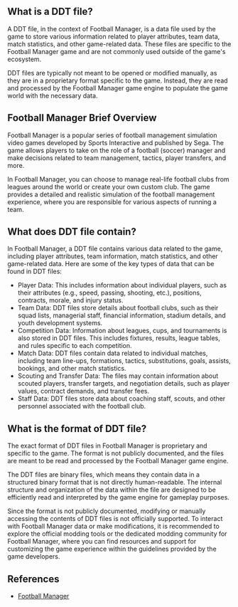 ## What is a DDT file?

A DDT file, in the context of Football Manager, is a data file used by the game to store various information related to player attributes, team data, match statistics, and other game-related data. These files are specific to the Football Manager game and are not commonly used outside of the game's ecosystem.

DDT files are typically not meant to be opened or modified manually, as they are in a proprietary format specific to the game. Instead, they are read and processed by the Football Manager game engine to populate the game world with the necessary data.

## Football Manager Brief Overview

Football Manager is a popular series of football management simulation video games developed by Sports Interactive and published by Sega. The game allows players to take on the role of a football (soccer) manager and make decisions related to team management, tactics, player transfers, and more.

In Football Manager, you can choose to manage real-life football clubs from leagues around the world or create your own custom club. The game provides a detailed and realistic simulation of the football management experience, where you are responsible for various aspects of running a team.

## What does DDT file contain?

In Football Manager, a DDT file contains various data related to the game, including player attributes, team information, match statistics, and other game-related data. Here are some of the key types of data that can be found in DDT files:

- Player Data: This includes information about individual players, such as their attributes (e.g., speed, passing, shooting, etc.), positions, contracts, morale, and injury status.
- Team Data: DDT files store details about football clubs, such as their squad lists, managerial staff, financial information, stadium details, and youth development systems.
- Competition Data: Information about leagues, cups, and tournaments is also stored in DDT files. This includes fixtures, results, league tables, and rules specific to each competition.
- Match Data: DDT files contain data related to individual matches, including team line-ups, formations, tactics, substitutions, goals, assists, bookings, and other match statistics.
- Scouting and Transfer Data: The files may contain information about scouted players, transfer targets, and negotiation details, such as player values, contract demands, and transfer fees.
- Staff Data: DDT files store data about coaching staff, scouts, and other personnel associated with the football club.

## What is the format of DDT file?

The exact format of DDT files in Football Manager is proprietary and specific to the game. The format is not publicly documented, and the files are meant to be read and processed by the Football Manager game engine.

The DDT files are binary files, which means they contain data in a structured binary format that is not directly human-readable. The internal structure and organization of the data within the file are designed to be efficiently read and interpreted by the game engine for gameplay purposes.

Since the format is not publicly documented, modifying or manually accessing the contents of DDT files is not officially supported. To interact with Football Manager data or make modifications, it is recommended to explore the official modding tools or the dedicated modding community for Football Manager, where you can find resources and support for customizing the game experience within the guidelines provided by the game developers.

## References
* [Football Manager](https://en.wikipedia.org/wiki/Football_Manager)

